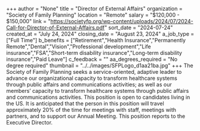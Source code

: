 +++
author = "None"
title = "Director of External Affairs"
organization = "Society of Family Planning"
location = "Remote"
salary = "$120,000 - $150,000"
link = "https://societyfp.org/wp-content/uploads/2024/07/2024-Call-for-Director-of-External-Affairs.pdf"
sort_date = "2024-07-24"
created_at = "July 24, 2024"
closing_date = "August 23, 2024"
a_job_type = ["Full Time"]
b_benefits = ["Retirement","Health Insurance","Permanently Remote","Dental","Vision","Professional development","Life insurance","FSA","Short-term disability insurance","Long-term disability insurance","Paid Leave"]
c_feedback = ""
aa_degrees_required = "No degree required"
thumbnail = "../../images/SFPLogo_d1aa21ba.jpg"
+++
The Society of Family Planning seeks a service-oriented, adaptive leader to advance our organizational capacity to transform healthcare systems through public affairs and communications activities; as well as our members’ capacity to transform healthcare systems through public affairs and communications activities. This position is open to candidates living in the US. It is anticipated that the person in this position will travel approximately 20% of the time for meetings with staff, meetings with partners, and to support our Annual Meeting. This position reports to the Executive Director.